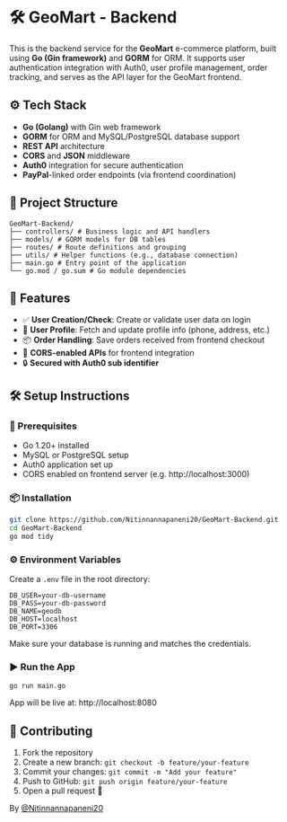 # 🛠️ GeoMart - Backend

This is the backend service for the **GeoMart** e-commerce platform, built using **Go (Gin framework)** and **GORM** for ORM. It supports user authentication integration with Auth0, user profile management, order tracking, and serves as the API layer for the GeoMart frontend.

## ⚙️ Tech Stack

* **Go (Golang)** with Gin web framework
* **GORM** for ORM and MySQL/PostgreSQL database support
* **REST API** architecture
* **CORS** and **JSON** middleware
* **Auth0** integration for secure authentication
* **PayPal**-linked order endpoints (via frontend coordination)

## 📁 Project Structure

```
GeoMart-Backend/
├── controllers/ # Business logic and API handlers
├── models/ # GORM models for DB tables
├── routes/ # Route definitions and grouping
├── utils/ # Helper functions (e.g., database connection)
├── main.go # Entry point of the application
└── go.mod / go.sum # Go module dependencies
```

## 🚀 Features

* ✅ **User Creation/Check**: Create or validate user data on login
* 📄 **User Profile**: Fetch and update profile info (phone, address, etc.)
* 📦 **Order Handling**: Save orders received from frontend checkout
* 📡 **CORS-enabled APIs** for frontend integration
* 🔒 **Secured with Auth0 sub identifier**

## 🛠️ Setup Instructions

### 🔧 Prerequisites

* Go 1.20+ installed
* MySQL or PostgreSQL setup
* Auth0 application set up
* CORS enabled on frontend server (e.g. http://localhost:3000)

### 📦 Installation

```bash
git clone https://github.com/Nitinnannapaneni20/GeoMart-Backend.git
cd GeoMart-Backend
go mod tidy
```

### ⚙️ Environment Variables

Create a `.env` file in the root directory:

```env
DB_USER=your-db-username
DB_PASS=your-db-password
DB_NAME=geodb
DB_HOST=localhost
DB_PORT=3306
```

Make sure your database is running and matches the credentials.

### ▶️ Run the App

```bash
go run main.go
```

App will be live at: http://localhost:8080

## 🤝 Contributing

1. Fork the repository
2. Create a new branch: `git checkout -b feature/your-feature`
3. Commit your changes: `git commit -m "Add your feature"`
4. Push to GitHub: `git push origin feature/your-feature`
5. Open a pull request 🚀


By [@Nitinnannapaneni20](https://github.com/Nitinnannapaneni20)